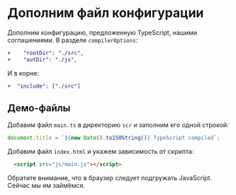 # Дополним файл конфигурации

Дополним конфигурацию, предложенную TypeScript, нашими соглашениями. В разделе `compilerOptions`:

```diff
+    "rootDir": "./src",
+    "outDir": "./js",
```

И в корне:

```diff
+  "include": ["./src"]
```

## Демо-файлы

Добавим файл `main.ts` в директорию `scr` и заполним его одной строкой:

```typescript
document.title = `${new Date().toISOString()} TypeScript compiled`;
```

Добавим файл `index.html` и укажем зависимость от скрипта:

```html
  <script src="js/main.js"></script>
```

Обратите внимание, что в браузер следует подгружать JavaScript. Сейчас мы им займёмся.
